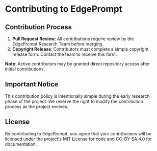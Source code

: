 # Contributing to EdgePrompt

## Contribution Process

1. **Pull Request Review**: All contributions require review by the EdgePrompt Research Team before merging.
2. **Copyright Release**: Contributors must complete a simple copyright release form. Contact the team to receive this form.

**Note**: Active contributors may be granted direct repository access after initial contributions.

## Important Notice

This contribution policy is intentionally simple during the early research phase of the project. We reserve the right to modify the contribution process as the project evolves.

## License

By contributing to EdgePrompt, you agree that your contributions will be licensed under the project's MIT License for code and CC-BY-SA 4.0 for documentation.
